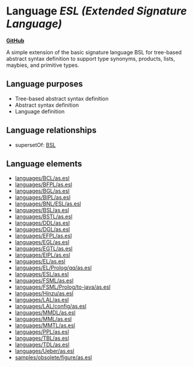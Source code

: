 # Language _ESL (Extended Signature Language)_
**[GitHub](https://github.com/softlang/yas/blob/master/languages/ESL)**

A simple extension of the basic signature language BSL for tree-based abstract syntax definition to support type synonyms, products, lists, maybies, and primitive types.

## Language purposes
* Tree-based abstract syntax definition
* Abstract syntax definition
* Language definition

## Language relationships
* supersetOf: [BSL](http://softlang.github.io/yas/languages/BSL.html)

## Language elements
* [languages/BCL/as.esl](../files/languages-BCL-as.esl.md)
* [languages/BFPL/as.esl](../files/languages-BFPL-as.esl.md)
* [languages/BGL/as.esl](../files/languages-BGL-as.esl.md)
* [languages/BIPL/as.esl](../files/languages-BIPL-as.esl.md)
* [languages/BNL/ESL/as.esl](../files/languages-BNL-ESL-as.esl.md)
* [languages/BSL/as.esl](../files/languages-BSL-as.esl.md)
* [languages/BSTL/as.esl](../files/languages-BSTL-as.esl.md)
* [languages/DDL/as.esl](../files/languages-DDL-as.esl.md)
* [languages/DGL/as.esl](../files/languages-DGL-as.esl.md)
* [languages/EFPL/as.esl](../files/languages-EFPL-as.esl.md)
* [languages/EGL/as.esl](../files/languages-EGL-as.esl.md)
* [languages/EGTL/as.esl](../files/languages-EGTL-as.esl.md)
* [languages/EIPL/as.esl](../files/languages-EIPL-as.esl.md)
* [languages/EL/as.esl](../files/languages-EL-as.esl.md)
* [languages/EL/Prolog/qq/as.esl](../files/languages-EL-Prolog-qq-as.esl.md)
* [languages/ESL/as.esl](../files/languages-ESL-as.esl.md)
* [languages/FSML/as.esl](../files/languages-FSML-as.esl.md)
* [languages/FSML/Prolog/to-java/as.esl](../files/languages-FSML-Prolog-to-java-as.esl.md)
* [languages/Hinzu/as.esl](../files/languages-Hinzu-as.esl.md)
* [languages/LAL/as.esl](../files/languages-LAL-as.esl.md)
* [languages/LAL/config/as.esl](../files/languages-LAL-config-as.esl.md)
* [languages/MMDL/as.esl](../files/languages-MMDL-as.esl.md)
* [languages/MML/as.esl](../files/languages-MML-as.esl.md)
* [languages/MMTL/as.esl](../files/languages-MMTL-as.esl.md)
* [languages/PPL/as.esl](../files/languages-PPL-as.esl.md)
* [languages/TBL/as.esl](../files/languages-TBL-as.esl.md)
* [languages/TDL/as.esl](../files/languages-TDL-as.esl.md)
* [languages/Ueber/as.esl](../files/languages-Ueber-as.esl.md)
* [samples/obsolete/figure/as.esl](../files/samples-obsolete-figure-as.esl.md)
